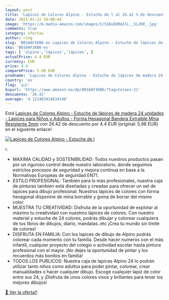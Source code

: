 ```yaml
---
layout: post
title: 'Lapices de Colores Alpino - Estuche de l al 26.42 % de descuento'
date: 2021-01-22 16:00:44
image: 'https://m.media-amazon.com/images/I/51DuEORm3lL._SL200_.jpg'
comments: true
category: ofertas
author: ring
slug: 'B016AF1KB6-es Lapices de Colores Alpino - Estuche de lápices de madera...'
sku: 'B016AF1KB6-es'
tags: [ 'alpino','lápices','lápices', ]
actualPrice: 4.4 EUR
currency: EUR
price: 4.4
comparePrice: 5.98 EUR
prodname: 'Lapices de Colores Alpino - Estuche de lápices de madera 24 unidades - Lapices para Niños y Adultos - Forma Hexagonal  Bandeja Extraible  Mina Resistente 3mm'
country: 'es'
flag: '🇪🇸'
buyurl: 'https://www.amazon.es/dp/B016AF1KB6/?tag=tolees-21'
descuento: '26.42'
average: '4.121463414634148'
---
```


Está [Lapices de Colores Alpino - Estuche de lápices de madera 24 unidades - Lapices para Niños y Adultos - Forma Hexagonal  Bandeja Extraible  Mina Resistente 3mm](https://www.amazon.es/dp/B016AF1KB6/?tag=tolees-21) con 26.42 de descuento por 4.4 EUR (original: 5.98 EUR) en el siguiente enlace!

[![Lapices de Colores Alpino - Estuche de l](https://m.media-amazon.com/images/I/51DuEORm3lL._SL200_.jpg)](https://www.amazon.es/dp/B016AF1KB6/?tag=tolees-21)

ℹ️:

- MAXIMA CALIDAD y SOSTENIBILIDAD: Todos nuestros productos pasan por un riguroso control desde nuestro laboratorio, donde seguimos estrictos procesos de seguridad y mejora continua en base a la Normativas Europeas de seguridad EN71.
- ESTILO PROFESIONAL: También para lo más profesionales, nuestra caja de pinturas tambien está diseñadas y creadas para ofrecer un set de lapices para dibujo profesional. Nuestros lápices de colores con forma hexagonal disponine de mina borrable y goma de borrar del mismo color.
- MUESTRA TU CREATIVIDAD: Disfruta de la oportunidad de explotar al máximo tu creatividad con nuestros lápices de colores. Con nuestro material y estuche de 24 colores, podrás dibujar y colorear cualquiera de tus libros de dibujos, diario, mandalas..etc ¡Crea tu mundo sin límite de colores!
- DISFRUTA EN FAMILIA: Con los lapices de dibujo de Alpino podrás colorear cada momento con tu familia. Desde hacer numeros con el más infantil, cualquier proyecto del colegio o actividad escolar hasta pintura profesional con el mayor. ¡No dejes la oportunidad de pintar y los recuerdos más bonitos en familia!
- TODOS LOS PUBLICOS: Nuestra caja de lapices Alpino 24 lo podrán utilizar tanto niños como adultos para poder pintar, colorear, crear manualidades o hacer cualquier dibujo. Escoge cualquier lapiz de color entre sus 24, y ¡Disfruta de unos colores vivos y brillantes para tener los mejores dibujos!

[🛒 Ver la oferta!!](https://www.amazon.es/dp/B016AF1KB6/?tag=tolees-21)
